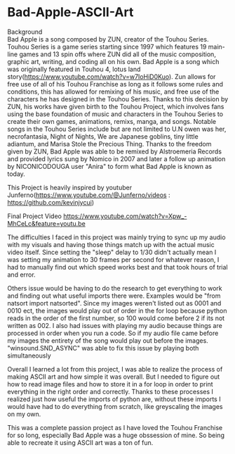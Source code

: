 # Bad-Apple-ASCII-Art
Background  
  Bad Apple is a song composed by ZUN, creator of the Touhou Series. Touhou Series is a game series starting since 1997 which features 19 main-line games and 13 spin offs where ZUN did all of the music composition, graphic art, writing, and coding all on his own. Bad Apple is a song which was originally featured in Touhou 4, lotus land story(https://www.youtube.com/watch?v=w7IoHiD0Kuo). Zun allows for free use of all of his Touhou Franchise as long as it follows some rules and conditions, this has allowed for remixing of his music, and free use of the characters he has designed in the Touhou Series. Thanks to this decision by ZUN, his works have given birth to the Touhou Project, which involves fans using the base foundation of music and characters in the Touhou Series to create their own games, animations, remixs, manga, and songs. Notable songs in the Touhou Series include but are not limited to U.N owen was her, necrofantasia, Night of Nights, We are Japanese goblins, tiny little adiantum, and Marisa Stole the Precious Thing. Thanks to the freedom given by ZUN, Bad Apple was able to be remixed by Alstroemeria Records and provided lyrics sung by Nomico in 2007 and later a follow up animation by NICONICODOUGA user "Anira" to form what Bad Apple is known as today.

This Project is heavily inspired by youtuber Junferno(https://www.youtube.com/@Junferno/videos : https://github.com/kevinjycui)



Final Project Video
https://www.youtube.com/watch?v=Xpw_-MhCeLc&feature=youtu.be 


The difficulties I faced in this project was mainly trying to sync up my audio with my visuals and having those things match up with the actual music video itself. Since setting the "sleep" delay to 1/30 didn't actually mean I was setting my animation to 30 frames per second for whatever reason, I had to manually find out which speed works best and that took hours of trial and error. 

Others issue would be having to do the research to get everything to work and finding out what useful imports there were. 
Examples would be "from natsort import natsorted". Since my images weren't listed out as 0001 and 0010 ect, the images would play out of order in the for loop because python reads in the order of the first number, so 100 would come before 2 if its not written as 002.
I also had issues with playing my audio because things are processed in order when you run a code. So if my audio file came before my images the entirety of the song would play out before the images. "winsound.SND_ASYNC" was able to fix this issue by playing both simultaneously

Overall I learned a lot from this project, I was able to realize the process of making ASCII art and how simple it was overall. But I needed to figure out how to read image files and how to store it in a for loop in order to print everything in the right order and correctly. Thanks to these processes I realized just how useful the imports of python are, without these imports I would have had to do everything from scratch, like greyscaling the images on my own. 

This was a complete passion project as I have loved the Touhou Franchise for so long, especially Bad Apple was a huge obssession of mine. So being able to recreate it using ASCII art was a ton of fun. 
